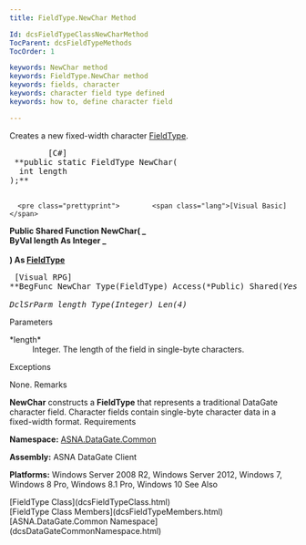 ```yaml
---
title: FieldType.NewChar Method

Id: dcsFieldTypeClassNewCharMethod
TocParent: dcsFieldTypeMethods
TocOrder: 1

keywords: NewChar method
keywords: FieldType.NewChar method
keywords: fields, character
keywords: character field type defined
keywords: how to, define character field

---
```


Creates a new fixed-width character [ FieldType](dcsFieldTypeClass.html).
<pre class="prettyprint">        <span class="lang">[C#]</span>
 **public static FieldType NewChar(<br />  int length<br />);** 
      </pre>
      <pre class="prettyprint">        <span class="lang">[Visual Basic] </span>
 **Public Shared Function NewChar( _<br />  ByVal length As Integer _<br /><br />) As [FieldType](dcsFieldTypeClass.html)**  </pre>
      <pre class="prettyprint">
        <span class="lang">[Visual RPG]</span>
 **BegFunc NewChar Type(FieldType) Access(*Public) Shared(*Yes)<br />   DclSrParm length Type(*Integer) Len(4)** 
      </pre>

Parameters

<dl>
        <dt>
 *length* 
        </dt>
        <dd>Integer.  The length of the field in single-byte characters.</dd>
</dl>

Exceptions

None.
Remarks

**NewChar** constructs a **FieldType** that represents a traditional DataGate character field. Character fields contain single-byte character data in a fixed-width format. 
Requirements

**Namespace:** [ASNA.DataGate.Common](dcsDataGateCommonNamespace.html)

**Assembly:** ASNA DataGate Client

**Platforms:** Windows Server 2008 R2, Windows Server 2012, Windows 7, Windows 8 Pro, Windows 8.1 Pro, Windows 10
See Also

<dl />
      [FieldType Class](dcsFieldTypeClass.html)
      <br />
      [FieldType Class Members](dcsFieldTypeMembers.html)
      <br />
      [ASNA.DataGate.Common Namespace](dcsDataGateCommonNamespace.html)

